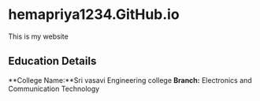 # hemapriya1234.GitHub.io
This is my website
## Education Details
**College Name:**Sri vasavi Engineering college 
**Branch:** Electronics and Communication Technology
